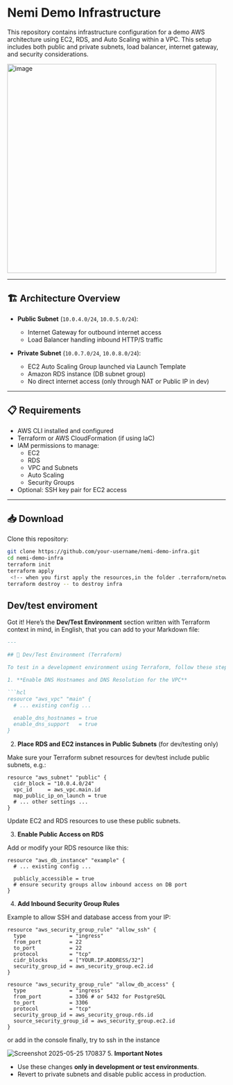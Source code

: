 # Nemi Demo Infrastructure

This repository contains infrastructure configuration for a demo AWS architecture using EC2, RDS, and Auto Scaling within a VPC. This setup includes both public and private subnets, load balancer, internet gateway, and security considerations.


<img width="482" alt="image" src="https://github.com/user-attachments/assets/cabf66b7-c32f-4ba4-af2f-e0d19104df4d" />


---

## 🏗 Architecture Overview

- **Public Subnet** (`10.0.4.0/24`, `10.0.5.0/24`):
  - Internet Gateway for outbound internet access
  - Load Balancer handling inbound HTTP/S traffic

- **Private Subnet** (`10.0.7.0/24`, `10.0.8.0/24`):
  - EC2 Auto Scaling Group launched via Launch Template
  - Amazon RDS instance (DB subnet group)
  - No direct internet access (only through NAT or Public IP in dev)

---

## 📋 Requirements

- AWS CLI installed and configured
- Terraform or AWS CloudFormation (if using IaC)
- IAM permissions to manage:
  - EC2
  - RDS
  - VPC and Subnets
  - Auto Scaling
  - Security Groups
- Optional: SSH key pair for EC2 access

---

## 📥 Download

Clone this repository:

```bash
git clone https://github.com/your-username/nemi-demo-infra.git
cd nemi-demo-infra
terraform init  
terraform apply
 <!-- when you first apply the resources,in the folder .terraform/netowrking.., these will be file that has unexpected variable, just track the error log, delete it and apply again -->
terraform destroy -- to destroy infra
```
## Dev/test enviroment

Got it! Here’s the **Dev/Test Environment** section written with Terraform context in mind, in English, that you can add to your Markdown file:

````md
---

## 🧪 Dev/Test Environment (Terraform)

To test in a development environment using Terraform, follow these steps:

1. **Enable DNS Hostnames and DNS Resolution for the VPC**

```hcl
resource "aws_vpc" "main" {
  # ... existing config ...

  enable_dns_hostnames = true
  enable_dns_support   = true
}
````

2. **Place RDS and EC2 instances in Public Subnets** (for dev/testing only)

Make sure your Terraform subnet resources for dev/test include public subnets, e.g.:

```hcl
resource "aws_subnet" "public" {
  cidr_block = "10.0.4.0/24"
  vpc_id     = aws_vpc.main.id
  map_public_ip_on_launch = true
  # ... other settings ...
}
```

Update EC2 and RDS resources to use these public subnets.

3. **Enable Public Access on RDS**

Add or modify your RDS resource like this:

```hcl
resource "aws_db_instance" "example" {
  # ... existing config ...

  publicly_accessible = true
  # ensure security groups allow inbound access on DB port
}
```

4. **Add Inbound Security Group Rules**

Example to allow SSH and database access from your IP:

```hcl
resource "aws_security_group_rule" "allow_ssh" {
  type              = "ingress"
  from_port         = 22
  to_port           = 22
  protocol          = "tcp"
  cidr_blocks       = ["YOUR.IP.ADDRESS/32"]
  security_group_id = aws_security_group.ec2.id
}

resource "aws_security_group_rule" "allow_db_access" {
  type              = "ingress"
  from_port         = 3306 # or 5432 for PostgreSQL
  to_port           = 3306
  protocol          = "tcp"
  security_group_id = aws_security_group.rds.id
  source_security_group_id = aws_security_group.ec2.id
}
```
or add in the console
finally, try to ssh in the instance

![Screenshot 2025-05-25 170837](https://github.com/user-attachments/assets/23f562cb-8e0b-49c9-8344-e26eacee3476)
5. **Important Notes**

* Use these changes **only in development or test environments**.
* Revert to private subnets and disable public access in production.
